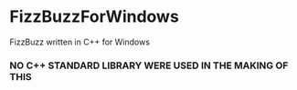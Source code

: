 # FizzBuzzForWindows
FizzBuzz written in C++ for Windows

### NO C++ STANDARD LIBRARY WERE USED IN THE MAKING OF THIS
